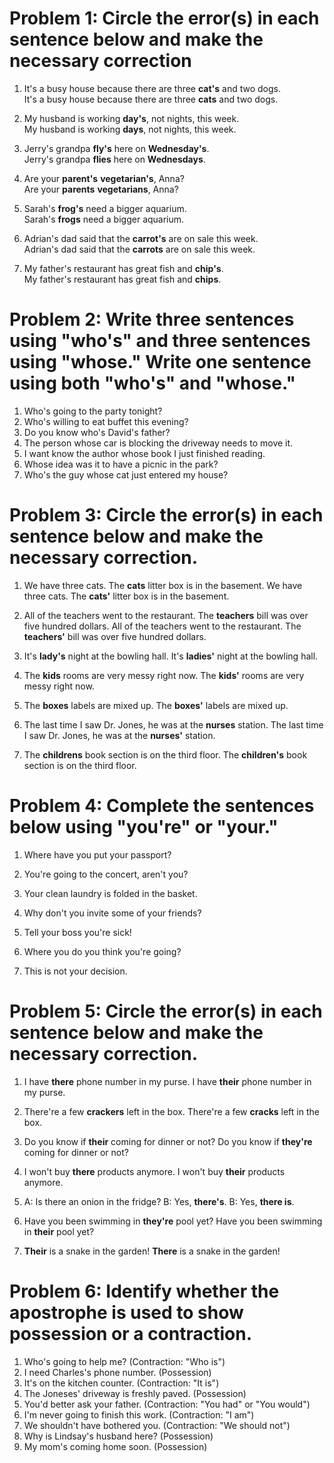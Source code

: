 # Problem 1: Circle the error(s) in each sentence below and make the necessary correction

1. It's a busy house because there are three **cat's** and two dogs.  
   It's a busy house because there are three **cats** and two dogs.

2. My husband is working **day's**, not nights, this week.  
   My husband is working **days**, not nights, this week.

3. Jerry's grandpa **fly's** here on **Wednesday's**.  
   Jerry's grandpa **flies** here on **Wednesdays**.

4. Are your **parent's** **vegetarian's**, Anna?  
   Are your **parents** **vegetarians**, Anna?

5. Sarah's **frog's** need a bigger aquarium.  
   Sarah's **frogs** need a bigger aquarium.

6. Adrian's dad said that the **carrot's** are on sale this week.  
   Adrian's dad said that the **carrots** are on sale this week.

7. My father's restaurant has great fish and **chip's**.  
   My father's restaurant has great fish and **chips**.


# Problem 2: Write three sentences using "who's" and three sentences using "whose." Write one sentence using both "who's" and "whose."
1. Who's going to the party tonight?
2. Who's willing to eat buffet this evening?
3. Do you know who's David's father?
4. The person whose car is blocking the driveway needs to move it.
5. I want know the author whose book I just finished reading.
6. Whose idea was it to have a picnic in the park?
7. Who's the guy whose cat just entered my house?


# Problem 3: Circle the error(s) in each sentence below and make the necessary correction.
1. We have three cats. The **cats** litter box is in the basement.
   We have three cats. The **cats'** litter box is in the basement.

2. All of the teachers went to the restaurant. The **teachers** bill was over five hundred dollars.
   All of the teachers went to the restaurant. The **teachers'** bill was over five hundred dollars.

3. It's **lady's** night at the bowling hall.
   It's **ladies'** night at the bowling hall.

4. The **kids** rooms are very messy right now.
   The **kids'** rooms are very messy right now.

5. The **boxes** labels are mixed up.
   The **boxes'** labels are mixed up.

6. The last time I saw Dr. Jones, he was at the **nurses** station.
   The last time I saw Dr. Jones, he was at the **nurses'** station.

7. The **childrens** book section is on the third floor.
   The **children's** book section is on the third floor.


# Problem 4: Complete the sentences below using "you're" or "your."

1. Where have you put your passport?

2. You're going to the concert, aren't you?

3. Your clean laundry is folded in the basket.

4. Why don't you invite some of your friends?

5. Tell your boss you're sick!

6. Where you do you think you're going?

7. This is not your decision.


# Problem 5: Circle the error(s) in each sentence below and make the necessary correction.

1. I have **there** phone number in my purse.
   I have **their** phone number in my purse.

2. There're a few **crackers** left in the box.
   There're a few **cracks** left in the box.

3. Do you know if **their** coming for dinner or not?
   Do you know if **they're** coming for dinner or not?

4. I won't buy **there** products anymore.
   I won't buy **their** products anymore.

5. A: Is there an onion in the fridge?
   B: Yes, **there's**.
   B: Yes, **there is**.

6. Have you been swimming in **they're** pool yet?
   Have you been swimming in **their** pool yet?

7. **Their** is a snake in the garden!
   **There** is a snake in the garden!

# Problem 6: Identify whether the apostrophe is used to show possession or a contraction.

1. Who's going to help me? (Contraction: "Who is")
2. I need Charles's phone number. (Possession)
3. It's on the kitchen counter. (Contraction: "It is")
4. The Joneses' driveway is freshly paved. (Possession)
5. You'd better ask your father. (Contraction: "You had" or "You would")
6. I'm never going to finish this work. (Contraction: "I am")
7. We shouldn't have bothered you. (Contraction: "We should not")
8. Why is Lindsay's husband here? (Possession)
9. My mom's coming home soon. (Possession)


